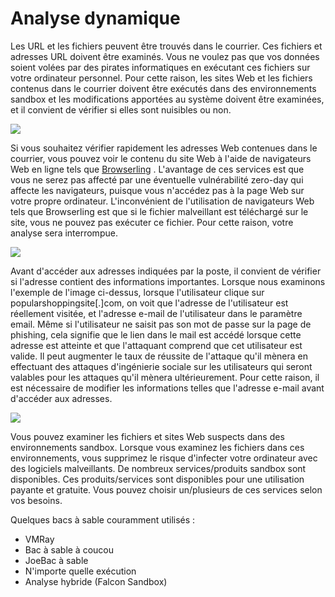 # Analyse dynamique

Les URL et les fichiers peuvent être trouvés dans le courrier. Ces fichiers et adresses URL doivent être examinés. Vous ne voulez pas que vos données soient volées par des pirates informatiques en exécutant ces fichiers sur votre ordinateur personnel. Pour cette raison, les sites Web et les fichiers contenus dans le courrier doivent être exécutés dans des environnements sandbox et les modifications apportées au système doivent être examinées, et il convient de vérifier si elles sont nuisibles ou non.

![](https://letsdefend.io/blog/wp-content/uploads/2020/08/Screen-Shot-2020-08-22-at-10.52.32-1024x498.png)

Si vous souhaitez vérifier rapidement les adresses Web contenues dans le courrier, vous pouvez voir le contenu du site Web à l'aide de navigateurs Web en ligne tels que [Browserling](https://www.browserling.com/) . L'avantage de ces services est que vous ne serez pas affecté par une éventuelle vulnérabilité zero-day qui affecte les navigateurs, puisque vous n'accédez pas à la page Web sur votre propre ordinateur. L'inconvénient de l'utilisation de navigateurs Web tels que Browserling est que si le fichier malveillant est téléchargé sur le site, vous ne pouvez pas exécuter ce fichier. Pour cette raison, votre analyse sera interrompue.

![](https://letsdefend.io/blog/wp-content/uploads/2020/08/Screen-Shot-2020-08-22-at-10.45.13-1024x242.png)

Avant d'accéder aux adresses indiquées par la poste, il convient de vérifier si l'adresse contient des informations importantes. Lorsque nous examinons l'exemple de l'image ci-dessus, lorsque l'utilisateur clique sur popularshoppingsite[.]com, on voit que l'adresse de l'utilisateur est réellement visitée, et l'adresse e-mail de l'utilisateur dans le paramètre email. Même si l'utilisateur ne saisit pas son mot de passe sur la page de phishing, cela signifie que le lien dans le mail est accédé lorsque cette adresse est atteinte et que l'attaquant comprend que cet utilisateur est valide. Il peut augmenter le taux de réussite de l'attaque qu'il mènera en effectuant des attaques d'ingénierie sociale sur les utilisateurs qui seront valables pour les attaques qu'il mènera ultérieurement. Pour cette raison, il est nécessaire de modifier les informations telles que l'adresse e-mail avant d'accéder aux adresses.

![](https://letsdefend.io/blog/wp-content/uploads/2020/08/Screen-Shot-2020-08-22-at-10.48.01.png)

Vous pouvez examiner les fichiers et sites Web suspects dans des environnements sandbox. Lorsque vous examinez les fichiers dans ces environnements, vous supprimez le risque d'infecter votre ordinateur avec des logiciels malveillants. De nombreux services/produits sandbox sont disponibles. Ces produits/services sont disponibles pour une utilisation payante et gratuite. Vous pouvez choisir un/plusieurs de ces services selon vos besoins.

Quelques bacs à sable couramment utilisés :

-   VMRay
-   Bac à sable à coucou 
-   JoeBac à sable
-   N'importe quelle exécution
-   Analyse hybride (Falcon Sandbox)
